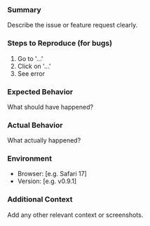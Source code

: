 ### Summary
Describe the issue or feature request clearly.

### Steps to Reproduce (for bugs)
1. Go to '...'
2. Click on '...'
3. See error

### Expected Behavior
What should have happened?

### Actual Behavior
What actually happened?

### Environment
- Browser: [e.g. Safari 17]
- Version: [e.g. v0.9.1]

### Additional Context
Add any other relevant context or screenshots.